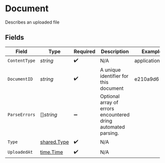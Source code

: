 # Document

Describes an uploaded file


## Fields

| Field                                                         | Type                                                          | Required                                                      | Description                                                   | Example                                                       |
| ------------------------------------------------------------- | ------------------------------------------------------------- | ------------------------------------------------------------- | ------------------------------------------------------------- | ------------------------------------------------------------- |
| `ContentType`                                                 | *string*                                                      | :heavy_check_mark:                                            | N/A                                                           | application/pdf                                               |
| `DocumentID`                                                  | *string*                                                      | :heavy_check_mark:                                            | A unique identifier for this document                         | e210a9d6                                                      |
| `ParseErrors`                                                 | []*string*                                                    | :heavy_minus_sign:                                            | Optional array of errors encountered dring automated parsing. |                                                               |
| `Type`                                                        | [shared.Type](../../models/shared/type.md)                    | :heavy_check_mark:                                            | N/A                                                           |                                                               |
| `UploadedAt`                                                  | [time.Time](https://pkg.go.dev/time#Time)                     | :heavy_check_mark:                                            | N/A                                                           |                                                               |